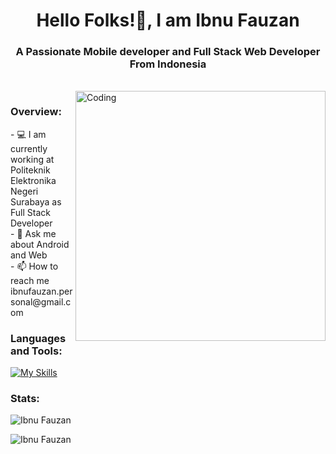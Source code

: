 <!-- title -->
<h1 align="center">Hello Folks!👋, I am Ibnu Fauzan </h1>
<h3 align="center">A Passionate Mobile developer and Full Stack Web Developer From Indonesia</h3>

<!-- body -->
<br>
<img align="right" alt ="Coding" width="400" src="https://i.pinimg.com/originals/2a/53/65/2a53651a35816f499270d8275fd5318f.gif">
<h3 align="left">Overview:</h3>
- 💻 I am currently working at Politeknik Elektronika Negeri Surabaya as Full Stack Developer<br>
- 🌱 Ask me about Android and Web <br>
- 📫 How to reach me ibnufauzan.personal@gmail.com  

<br>

<h3 align="left">Languages and Tools:</h3>

[![My Skills](https://skillicons.dev/icons?i=androidstudio,gradle,flutter,dart,kotlin,laravel,php,js,mysql,github,figma,tailwind,html,css&theme=dark&perline=5)](https://skillicons.dev)
<br>

<h3 align="left">Stats:</h3>
<p><img align="center" src="https://github-readme-stats.vercel.app/api?username=ibnufauzn&show_icons=true&locale=en&theme=dark" alt="Ibnu Fauzan" /></p>
<p><img align="center" src="https://github-readme-streak-stats.herokuapp.com/?user=ibnufauzn&theme=dark" alt="Ibnu Fauzan" /></p>
